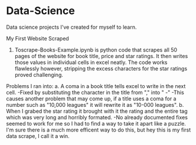 # Data-Science
 Data science projects I've created for myself to learn.

My First Website Scraped

1.  Toscrape-Books-Example.ipynb is python code that scrapes all 50 pages of the website for book title, price and star ratings.  It then writes those values in individual cells in excel neatly.  The code works flawlessly however, stripping the excess characters for the star ratings proved challenging.  

Problems I ran into:
	a.  A coma in a book title tells excel to write in the next cell.
		-Fixed by substituting the character in the title from "," into " -"
		-This causes another problem that may come up, if a title uses a coma for a number such as "10,000 leagues" it will rewrite it as "10-000 leagues".
	b.  When I grabed the star rating it brought with it the rating and the entire tag which was very long and horribly formated. 
		-No already documented fixes seemed to work for me so I had to find a way to take it apart like a puzzle.  I'm sure there is a much more efficent way to do this, but hey this is my first data scrape, I call it a win.


